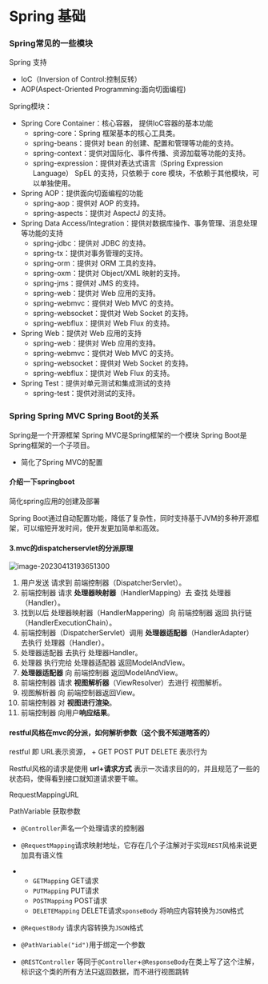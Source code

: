 # Spring 基础


### Spring常见的一些模块


Spring 支持
- IoC（Inversion of Control:控制反转） 
- AOP(Aspect-Oriented Programming:面向切面编程)

Spring模块：
- Spring Core Container：核心容器， 提供IoC容器的基本功能
  - spring-core：Spring 框架基本的核心工具类。
  - spring-beans：提供对 bean 的创建、配置和管理等功能的支持。
  - spring-context：提供对国际化、事件传播、资源加载等功能的支持。
  - spring-expression：提供对表达式语言（Spring Expression Language） SpEL 的支持，只依赖于 core 模块，不依赖于其他模块，可以单独使用。
- Spring AOP：提供面向切面编程的功能
  - spring-aop：提供对 AOP 的支持。
  - spring-aspects：提供对 AspectJ 的支持。
- Spring Data Access/Integration：提供对数据库操作、事务管理、消息处理等功能的支持
  - spring-jdbc：提供对 JDBC 的支持。
  - spring-tx：提供对事务管理的支持。
  - spring-orm：提供对 ORM 工具的支持。
  - spring-oxm：提供对 Object/XML 映射的支持。
  - spring-jms：提供对 JMS 的支持。
  - spring-web：提供对 Web 应用的支持。
  - spring-webmvc：提供对 Web MVC 的支持。
  - spring-websocket：提供对 Web Socket 的支持。
  - spring-webflux：提供对 Web Flux 的支持。
- Spring Web：提供对 Web 应用的支持
  - spring-web：提供对 Web 应用的支持。
  - spring-webmvc：提供对 Web MVC 的支持。
  - spring-websocket：提供对 Web Socket 的支持。
  - spring-webflux：提供对 Web Flux 的支持。
- Spring Test：提供对单元测试和集成测试的支持
  - spring-test：提供对测试的支持。

### Spring Spring MVC Spring Boot的关系

Spring是一个开源框架
Spring MVC是Spring框架的一个模块
Spring Boot是Spring框架的一个子项目。
- 简化了Spring MVC的配置






#### 介绍一下springboot

简化spring应用的创建及部署

Spring Boot通过自动配置功能，降低了复杂性，同时支持基于JVM的多种开源框架，可以缩短开发时间，使开发更加简单和高效。



#### 3.mvc的dispatcherservlet的分派原理

![image-20230413193651300](4.13滴滴准备/img/image-20230413193651300.png)

1. 用户发送 请求到 前端控制器（DispatcherServlet）。
2. 前端控制器 请求 **处理器映射器**（HandlerMapping）去 查找 处理器（Handler）。
3. 找到以后 处理器映射器（HandlerMappering）向 前端控制器 返回 执行链（HandlerExecutionChain）。
4. 前端控制器（DispatcherServlet）调用 **处理器适配器**（HandlerAdapter） 去执行 处理器（Handler）。
5. 处理器适配器 去执行 处理器Handler。
6. 处理器 执行完给 处理器适配器 返回ModelAndView。
7. **处理器适配器** 向 前端控制器 返回ModelAndView。
8. 前端控制器 请求 **视图解析器**（ViewResolver）去进行 视图解析。
9. 视图解析器 向 前端控制器返回View。
10. 前端控制器 对 **视图进行渲染**。
11. 前端控制器 向用户**响应结果**。


#### restful风格在mvc的分派，如何解析参数（这个我不知道瞎答的）

restful 即 URL表示资源， + GET POST PUT DELETE 表示行为

Restful风格的请求是使用 **url+请求方式** 表示一次请求目的的，并且规范了一些的状态码，使得看到接口就知道请求要干嘛。

RequestMappingURL

PathVariable 获取参数

- `@Controller`声名一个处理请求的控制器

- `@RequestMapping`请求映射地址，它存在几个子注解对于实现`REST`风格来说更加具有语义性

- - `GETMapping` GET请求
  - `PUTMapping` PUT请求
  - `POSTMapping` POST请求
  - `DELETEMapping` DELETE请求`sponseBody` 将响应内容转换为`JSON`格式

- `@RequestBody` 请求内容转换为`JSON`格式

- `@PathVariable("id")`用于绑定一个参数

- `@RESTController` 等同于`@Controller`+`@ResponseBody`在类上写了这个注解，标识这个类的所有方法只返回数据，而不进行视图跳转


